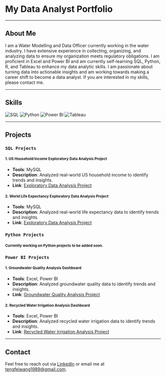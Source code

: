 # My Data Analyst Portfolio

---

## About Me

I am a Water Modelling and Data Officer currently working in the water industry. I have extensive experience in collecting, organizing, and analyzing data to ensure my organization meets regulatory obligations. I am proficient in Excel and Power BI and am currently self-learning SQL, Python, R, and Tableau to enhance my data analytic skills. I am passionate about turning data into actionable insights and am working towards making a career shift to become a data analyst. If you are interested in my skills, please contact me.

---

## Skills

![SQL](https://img.shields.io/badge/SQL-336791?style=for-the-badge&logo=postgresql&logoColor=white)
![Python](https://img.shields.io/badge/Python-3776AB?style=for-the-badge&logo=python&logoColor=white)
![Power BI](https://img.shields.io/badge/Power%20BI-F2C811?style=for-the-badge&logo=powerbi&logoColor=white)
![Tableau](https://img.shields.io/badge/Tableau-E97627?style=for-the-badge&logo=tableau&logoColor=white)

---

## Projects

### **`SQL Projects`**

#### <small>1. US Household Income Exploratory Data Analysis Project</small>

- **Tools**: MySQL
- **Description**: Analyzed real-world US household income to identify trends and insights.
- **Link**: [Exploratory Data Analysis Project](https://github.com/ttfwang/US_Household_Income_Data_exploratory_data-analysis)

#### <small>2. World Life Expectancy Exploratory Data Analysis Project</small>

- **Tools**: MySQL
- **Description**: Analyzed real-world life expectancy data to identify trends and insights.
- **Link**: [Exploratory Data Analysis Project](https://github.com/ttfwang/world_life_expectancy_exploratory_data_analysis/tree/main)

### **`Python Projects`**

#### <small>Currently working on Python projects to be added soon.</small>

### **`Power BI Projects`**

#### <small>1. Groundwater Quality Analysis Dashboard</small>

- **Tools**: Excel, Power BI
- **Description**: Analyzed groundwater quality data to identify trends and insights.
- **Link**: [Groundwater Quality Analysis Project](https://github.com/ttfwang/groundwater_quality_analysis)

#### <small>2. Recycled Water Irrigation Analysis Dashboard</small>

- **Tools**: Excel, Power BI
- **Description**: Analyzed recycled water irrigation data to identify trends and insights.
- **Link**: [Recycled Water Irrigation Analysis Project](https://github.com/ttfwang/recyled_water_irrigation_usage_pattern_analysis)

---

## Contact

Feel free to reach out via [LinkedIn](https://www.linkedin.com/in/tengfei-wang) or email me at tengfeiwang1989@gmail.com.
